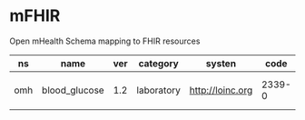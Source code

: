 # mFHIR
Open mHealth Schema mapping to FHIR resources


ns|name|ver|category|systen|code|display
---|---|---|---|---|---|---
omh|blood_glucose|1.2|laboratory|http://loinc.org|2339-0|Glucose Mass/volume in Blood




